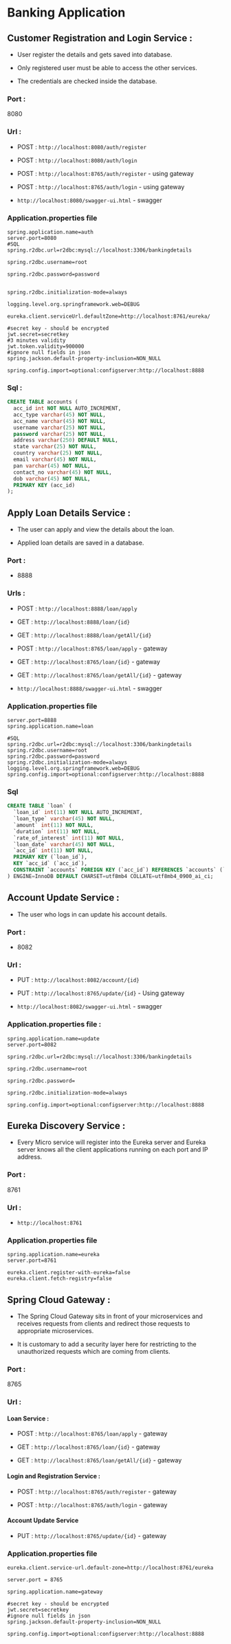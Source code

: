 # Banking Application

## Customer Registration and Login Service :

* User register the details and gets saved into database.

* Only registered user must be able to access the other services.

* The credentials are checked inside the database.

### Port :

8080

### Url :

* POST : `http://localhost:8080/auth/register`

* POST : `http://localhost:8080/auth/login`

* POST : `http://localhost:8765/auth/register` - using gateway

* POST : `http://localhost:8765/auth/login` - using gateway

* `http://localhost:8080/swagger-ui.html` - swagger

### Application.properties file

```properties
spring.application.name=auth
server.port=8080
#SQL
spring.r2dbc.url=r2dbc:mysql://localhost:3306/bankingdetails

spring.r2dbc.username=root

spring.r2dbc.password=password


spring.r2dbc.initialization-mode=always

logging.level.org.springframework.web=DEBUG

eureka.client.serviceUrl.defaultZone=http://localhost:8761/eureka/

#secret key - should be encrypted
jwt.secret=secretkey
#3 minutes validity
jwt.token.validity=900000
#ignore null fields in json
spring.jackson.default-property-inclusion=NON_NULL

spring.config.import=optional:configserver:http://localhost:8888
```


### Sql : 

```sql
CREATE TABLE accounts (
  acc_id int NOT NULL AUTO_INCREMENT,
  acc_type varchar(45) NOT NULL,
  acc_name varchar(45) NOT NULL,
  username varchar(25) NOT NULL,
  password varchar(25) NOT NULL,
  address varchar(250) DEFAULT NULL,
  state varchar(25) NOT NULL,
  country varchar(25) NOT NULL,
  email varchar(45) NOT NULL,
  pan varchar(45) NOT NULL,
  contact_no varchar(45) NOT NULL,
  dob varchar(45) NOT NULL,
  PRIMARY KEY (acc_id)
);
```


## Apply Loan Details Service :

* The user can apply and view the details about the loan.

* Applied loan details are saved in a database.

### Port :

* 8888

### Urls : 

* POST : `http://localhost:8888/loan/apply`

* GET : `http://localhost:8888/loan/{id}`

* GET : `http://localhost:8888/loan/getAll/{id}`

* POST : `http://localhost:8765/loan/apply` - gateway

* GET : `http://localhost:8765/loan/{id}` - gateway

* GET : `http://localhost:8765/loan/getAll/{id}` - gateway

* `http://localhost:8888/swagger-ui.html` - swagger

### Application.properties file

```properties
server.port=8888
spring.application.name=loan

#SQL
spring.r2dbc.url=r2dbc:mysql://localhost:3306/bankingdetails
spring.r2dbc.username=root
spring.r2dbc.password=password
spring.r2dbc.initialization-mode=always
logging.level.org.springframework.web=DEBUG
spring.config.import=optional:configserver:http://localhost:8888
```

### Sql

```sql
CREATE TABLE `loan` (
  `loan_id` int(11) NOT NULL AUTO_INCREMENT,
  `loan_type` varchar(45) NOT NULL,
  `amount` int(11) NOT NULL,
  `duration` int(11) NOT NULL,
  `rate_of_interest` int(11) NOT NULL,
  `loan_date` varchar(45) NOT NULL,
  `acc_id` int(11) NOT NULL,
  PRIMARY KEY (`loan_id`),
  KEY `acc_id` (`acc_id`),
  CONSTRAINT `accounts` FOREIGN KEY (`acc_id`) REFERENCES `accounts` (`acc_id`)
) ENGINE=InnoDB DEFAULT CHARSET=utf8mb4 COLLATE=utf8mb4_0900_ai_ci;
```


## Account Update Service :

* The user who logs in can update his account details.

### Port : 

* 8082

### Url :

* PUT : `http://localhost:8082/account/{id}`

* PUT : `http://localhost:8765/update/{id}` - Using gateway

* `http://localhost:8082/swagger-ui.html` - swagger

### Application.properties file :

```properties
spring.application.name=update
server.port=8082

spring.r2dbc.url=r2dbc:mysql://localhost:3306/bankingdetails

spring.r2dbc.username=root

spring.r2dbc.password=

spring.r2dbc.initialization-mode=always

spring.config.import=optional:configserver:http://localhost:8888
```

## Eureka Discovery Service :

* Every Micro service will register into the Eureka server and Eureka server knows all the client applications running on each port and IP address. 

### Port :

8761

### Url :

* `http://localhost:8761`

### Application.properties file

```properties
spring.application.name=eureka
server.port=8761

eureka.client.register-with-eureka=false
eureka.client.fetch-registry=false
```


## Spring Cloud Gateway :

* The Spring Cloud Gateway sits in front of your microservices and receives requests from clients and redirect those requests to appropriate microservices. 

* It is customary to add a security layer here for restricting to the unauthorized requests which are coming from clients.

### Port :

8765

### Url :

#### Loan Service :

* POST : `http://localhost:8765/loan/apply` - gateway 

* GET : `http://localhost:8765/loan/{id}` - gateway

* GET : `http://localhost:8765/loan/getAll/{id}` - gateway


#### Login and Registration Service : 

* POST : `http://localhost:8765/auth/register` - gateway

* POST : `http://localhost:8765/auth/login` - gateway

#### Account Update Service

* PUT : `http://localhost:8765/update/{id}` - gateway

### Application.properties file

```properties
eureka.client.service-url.default-zone=http://localhost:8761/eureka

server.port = 8765

spring.application.name=gateway

#secret key - should be encrypted
jwt.secret=secretkey
#ignore null fields in json
spring.jackson.default-property-inclusion=NON_NULL

spring.config.import=optional:configserver:http://localhost:8888

```


